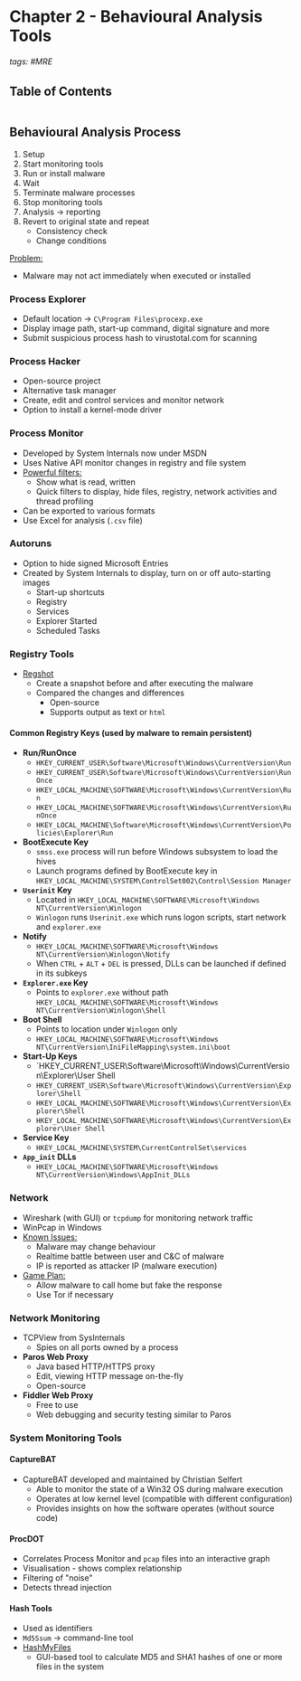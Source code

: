 # Chapter 2 - Behavioural Analysis Tools

###### tags: #MRE 

## Table of Contents
```toc
```

## Behavioural Analysis Process
1. Setup
2. Start monitoring tools
3. Run or install malware
4. Wait
5. Terminate malware processes
6. Stop monitoring tools
7. Analysis -> reporting
8. Revert to original state and repeat
	- Consistency check
	- Change conditions

<u>Problem:</u>
- Malware may not act immediately when executed or installed

### Process Explorer
- Default location -> `C\Program Files\procexp.exe`
- Display image path, start-up command, digital signature and more
- Submit suspicious process hash to virustotal.com for scanning

### Process Hacker
- Open-source project
- Alternative task manager
- Create, edit and control services and monitor network
- Option to install a kernel-mode driver

### Process Monitor
- Developed by System Internals now under MSDN
- Uses Native API monitor changes in registry and file system
- <u>Powerful filters:</u>
	- Show what is read, written
	- Quick filters to display, hide files, registry, network activities and thread profiling
- Can be exported to various formats
- Use Excel for analysis (`.csv` file)

### Autoruns
- Option to hide signed Microsoft Entries
- Created by System Internals to display, turn on or off auto-starting images
	- Start-up shortcuts
	- Registry
	- Services
	- Explorer Started
	- Scheduled Tasks

### Registry Tools
- <u>Regshot</u>
	- Create a snapshot before and after executing the malware
	- Compared the changes and differences
		- Open-source
		- Supports output as text or `html`

#### Common Registry Keys (used by malware to remain persistent)
- **Run/RunOnce**
	- `HKEY_CURRENT_USER\Software\Microsoft\Windows\CurrentVersion\Run`
	- `HKEY_CURRENT_USER\Software\Microsoft\Windows\CurrentVersion\RunOnce`
	- `HKEY_LOCAL_MACHINE\SOFTWARE\Microsoft\Windows\CurrentVersion\Run`
	- `HKEY_LOCAL_MACHINE\SOFTWARE\Microsoft\Windows\CurrentVersion\RunOnce`
	- `HKEY_LOCAL_MACHINE\Software\Microsoft\Windows\CurrentVersion\Policies\Explorer\Run`
- **BootExecute Key**
	- `smss.exe` process will run before Windows subsystem to load the hives
	- Launch programs defined by BootExecute key in `HKEY_LOCAL_MACHINE\SYSTEM\ControlSet002\Control\Session Manager`
- **`Userinit` Key**
	- Located in `HKEY_LOCAL_MACHINE\SOFTWARE\Microsoft\Windows NT\CurrentVersion\Winlogon`
	- `Winlogon` runs `Userinit.exe` which runs logon scripts, start network and `explorer.exe`
- **Notify**
	- `HKEY_LOCAL_MACHINE\SOFTWARE\Microsoft\Windows NT\CurrentVersion\Winlogon\Notify`
	- When `CTRL` + `ALT` + `DEL` is pressed, DLLs can be launched if defined in its subkeys
- **`Explorer.exe` Key**
	- Points to `explorer.exe` without path `HKEY_LOCAL_MACHINE\SOFTWARE\Microsoft\Windows NT\CurrentVersion\Winlogon\Shell`
- **Boot Shell**
	- Points to location under `Winlogon` only
	- `HKEY_LOCAL_MACHINE\SOFTWARE\Microsoft\Windows NT\CurrentVersion\IniFileMapping\system.ini\boot`
- **Start-Up Keys**
	- `HKEY_CURRENT_USER\Software\Microsoft\Windows\CurrentVersion\Explorer\User Shell 
	- `HKEY_CURRENT_USER\Software\Microsoft\Windows\CurrentVersion\Explorer\Shell `
	- `HKEY_LOCAL_MACHINE\SOFTWARE\Microsoft\Windows\CurrentVersion\Explorer\Shell `
	- `HKEY_LOCAL_MACHINE\SOFTWARE\Microsoft\Windows\CurrentVersion\Explorer\User Shell`
- **Service Key**
	- `HKEY_LOCAL_MACHINE\SYSTEM\CurrentControlSet\services`
- **`App_init` DLLs**
	- `HKEY_LOCAL_MACHINE\SOFTWARE\Microsoft\Windows NT\CurrentVersion\Windows\AppInit_DLLs`

### Network
- Wireshark (with GUI) or `tcpdump` for monitoring network traffic
- WinPcap in Windows
- <u>Known Issues:</u>
	- Malware may change behaviour
	- Realtime battle between user and C&C of malware
	- IP is reported as attacker IP (malware execution)
- <u>Game Plan:</u>
	- Allow malware to call home but fake the response
	- Use Tor if necessary

### Network Monitoring
- TCPView from SysInternals
	- Spies on all ports owned by a process
- **Paros Web Proxy**
	- Java based HTTP/HTTPS proxy
	- Edit, viewing HTTP message on-the-fly
	- Open-source
- **Fiddler Web Proxy**
	- Free to use
	- Web debugging and security testing similar to Paros

### System Monitoring Tools
#### CaptureBAT
- CaptureBAT developed and maintained by Christian Selfert
	- Able to monitor the state of a Win32 OS during malware execution
	- Operates at low kernel level (compatible with different configuration)
	- Provides insights on how the software operates (without source code)

#### ProcDOT
- Correlates Process Monitor and `pcap` files into an interactive graph
- Visualisation - shows complex relationship
- Filtering of "noise"
- Detects thread injection

#### Hash Tools
- Used as identifiers
- `Md5Ssum` -> command-line tool
- <u>HashMyFiles</u>
	- GUI-based tool to calculate MD5 and SHA1 hashes of one or more files in the system